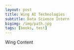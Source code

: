 ```yaml
---
layout: post
title: Wing AI Technologies
subtitle: Data Science Intern
bigimg: /img/path.jpg
tags: [books, test]
---
```


Wing Content
